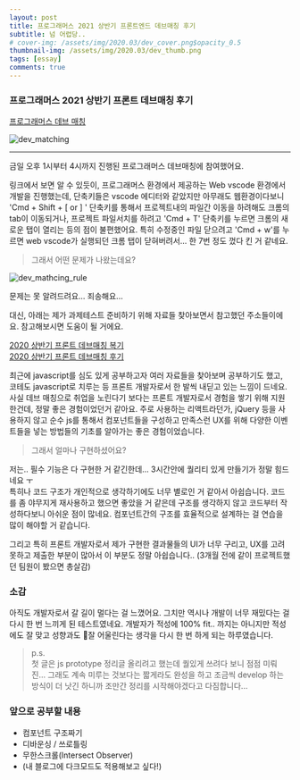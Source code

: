 ```yaml
---
layout: post
title: 프로그래머스 2021 상반기 프론트엔드 데브매칭 후기
subtitle: 넘 어렵당..
# cover-img: /assets/img/2020.03/dev_cover.png$opacity_0.5
thumbnail-img: /assets/img/2020.03/dev_thumb.png
tags: [essay]
comments: true
---
```



### 프로그래머스 2021 상반기 프론트 데브매칭 후기
[프로그래머스 데브 매칭](https://programmers.co.kr/competitions/812?slug=2021-web-fe-first&utm_campaign=competition812_introduce&utm_medium=banner&utm_source=programmers)

![dev_matching](../../../../assets/img/2020.03/dev_finished.png)

--------------

금일 오후 1시부터 4시까지 진행된 프로그래머스 데브매칭에 참여했어요.

링크에서 보면 알 수 있듯이, 프로그래머스 환경에서 제공하는 Web vscode 환경에서 개발을 진행했는데, 단축키들은 vscode 에디터와 같았지만 아무래도 웹환경이다보니 'Cmd + Shift + [ or ] ' 단축키를 통해서 프로젝트내의 파일간 이동을 하려해도 크롬의 tab이 이동되거나, 프로젝트 파일서치를 하려고 'Cmd + T' 단축키를 누르면 크롬의 새로운 탭이 열리는 등의 점이 불편했어요. 특히 수정중인 파일 닫으려고 'Cmd + w'를 누르면 web vscode가 실행되던 크롬 탭이 닫혀버려서... 한 7번 정도 껐다 킨 거 같네요.

> 그래서 어떤 문제가 나왔는데요?

![dev_mathcing_rule](../../../../assets/img/2020.03/rule.png)

문제는 못 알려드려요... 죄송해요...

대신, 아래는 제가 과제테스트 준비하기 위해 자료들 찾아보면서 참고했던 주소들이에요. 참고해보시면 도움이 될 거에요.  

[2020 상반기 프론트 데브매칭 복기](https://github.com/woohyeonjo/ilovecat-javascript)  
[2020 상반기 프론트 데브매칭 후기](https://taeny.dev/essay/%ED%94%84%EB%A1%9C%EA%B7%B8%EB%9E%98%EB%A8%B8%EC%8A%A4-2020-dev-matching-%EC%9B%B9-%ED%94%84%EB%A1%A0%ED%8A%B8%EC%97%94%EB%93%9C-%EA%B0%9C%EB%B0%9C%EC%9E%90(%EC%83%81%EB%B0%98%EA%B8%B0)-%ED%9B%84%EA%B8%B0/)

최근에 javascript를 심도 있게 공부하고자 여러 자료들을 찾아보며 공부하기도 했고, 코테도 javascript로 치루는 등 프론트 개발자로서 한 발씩 내딛고 있는 느낌이 드네요. 사실 데브 매칭으로 취업을 노린다기 보다는 프론트 개발자로서 경험을 쌓기 위해 지원한건데, 정말 좋은 경험이었던거 같아요. 주로 사용하는 리액트라던가, jQuery 등을 사용하지 않고 순수 js를 통해서 컴포넌트들을 구성하고 만족스런 UX를 위해 다양한 이벤트들을 넣는 방법들의 기초를 알아가는 좋은 경험이었습니다.

> 그래서 얼마나 구현하셨어요?

저는.. 필수 기능은 다 구현한 거 같긴한데... 3시간안에 퀄리티 있게 만들기가 정말 힘드네요 ㅜ  
특히나 코드 구조가 개인적으로 생각하기에도 너무 별로인 거 같아서 아쉽습니다. 코드를 좀 야무지게 재사용하고 했으면 좋았을 거 같은데 구조를 생각하지 않고 코드부터 작성하다보니 아쉬운 점이 많네요. 컴포넌트간의 구조를 효율적으로 설계하는 걸 연습을 많이 해야할 거 같습니다.

그리고 특히 프론트 개발자로서 제가 구현한 결과물들의 UI가 너무 구리고, UX를 고려못하고 제출한 부분이 많아서 이 부분도 정말 아쉽습니다.. (3개월 전에 같이 프로젝트했던 팀원이 봤으면 총살감)

### 소감

아직도 개발자로서 갈 길이 멀다는 걸 느꼈어요. 그치만 역시나 개발이 너무 재밌다는 걸 다시 한 번 느끼게 된 테스트였네요. 개발자가 적성에 100% fit.. 까지는 아니지만 적성에도 잘 맞고 성향과도 잘 어울린다는 생각을 다시 한 번 하게 되는 하루였습니다. 

> p.s.  
첫 글은 js prototype 정리글 올리려고 했는데 퀄있게 쓰려다 보니 점점 미뤄진... 그래도 계속 미루는 것보다는 짧게라도 완성을 하고 조금씩 develop 하는 방식이 더 낫긴 하니까 조만간 정리를 시작해야겠다고 다짐합니다...

### 앞으로 공부할 내용

- 컴포넌트 구조짜기
- 디바운싱 / 쓰로틀링
- 무한스크롤(Intersect Observer)
- (내 블로그에 다크모드도 적용해보고 싶다!)